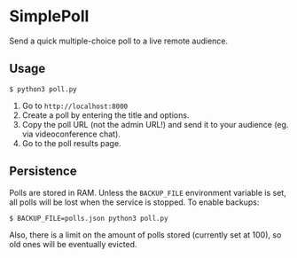 # SimplePoll

Send a quick multiple-choice poll to a live remote audience.

## Usage

```
$ python3 poll.py
```

1.  Go to `http://localhost:8000`
2.  Create a poll by entering the title and options.
3.  Copy the poll URL (not the admin URL!) and send it to your audience (eg. via videoconference chat).
5.  Go to the poll results page.

## Persistence

Polls are stored in RAM. Unless the `BACKUP_FILE` environment variable is set, all polls will be
lost when the service is stopped. To enable backups:

```
$ BACKUP_FILE=polls.json python3 poll.py
```

Also, there is a limit on the amount of polls stored (currently set at 100), so old ones
will be eventually evicted.
